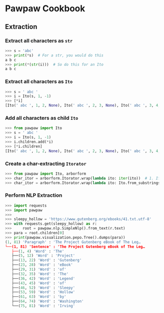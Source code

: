 # Pawpaw Cookbook

## Extraction

### Extract all characters as ``str`` 

```python
>>> s = 'abc'
>>> print(*s)  # For a str, you would do this
a b c
>>> print(*(str(i)))  # So do this for an Ito
a b c
```

### Extract all characters as ``Ito``

```python
>>> s = ' abc '
>>> i = Ito(s, 1, -1)
>>> [*i]
[Ito(' abc ', 1, 2, None), Ito(' abc ', 2, 3, None), Ito(' abc ', 3, 4, None)]
```

### Add all characters as child ``Ito``

```python
>>> from pawpaw import Ito
>>> s = ' abc '
>>> i = Ito(s, 1, -1)
>>> i.children.add(*i)
>>> [*i.children]
[Ito(' abc ', 1, 2, None), Ito(' abc ', 2, 3, None), Ito(' abc ', 3, 4, None)]
```

### Create a char-extracting ``Itorator``

```python
>>> from pawpaw import Ito, arborform
>>> char_itor = arborform.Itorator.wrap(lambda ito: iter(ito))  # 1. If you don't need a desc
>>> char_itor = arborform.Itorator.wrap(lambda ito: Ito.from_substrings(s, *ito, desc='char'))  # 2. If you need a desc
```

### Perform NLP Extraction
```python
>>> import requests
>>> import pawpaw
>>>
>>> sleepy_hollow = 'https://www.gutenberg.org/ebooks/41.txt.utf-8'
>>> with requests.get(sleepy_hollow) as r:
>>>     root = pawpaw.nlp.SimpleNlp().from_text(r.text)
>>> para = root.children[0]
>>> print(pawpaw.visualization.pepo.Tree().dumps(para))
(1, 81) 'Paragraph' : 'The Project Gutenberg eBook of The Leg…
└──(1, 81) 'Sentence' : 'The Project Gutenberg eBook of The Leg…
   ├──(1, 4) 'Word' : 'The'
   ├──(5, 12) 'Word' : 'Project'
   ├──(13, 22) 'Word' : 'Gutenberg'
   ├──(23, 28) 'Word' : 'eBook'
   ├──(29, 31) 'Word' : 'of'
   ├──(32, 35) 'Word' : 'The'
   ├──(36, 42) 'Word' : 'Legend'
   ├──(43, 45) 'Word' : 'of'
   ├──(46, 52) 'Word' : 'Sleepy'
   ├──(53, 59) 'Word' : 'Hollow'
   ├──(61, 63) 'Word' : 'by'
   ├──(64, 74) 'Word' : 'Washington'
   └──(75, 81) 'Word' : 'Irving'
```
